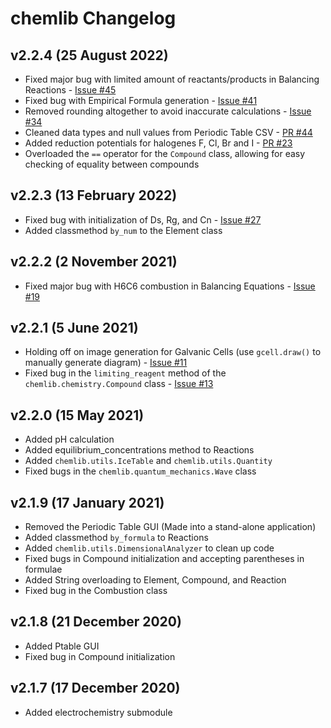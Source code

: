 # chemlib Changelog

## v2.2.4 (25 August 2022)

- Fixed major bug with limited amount of reactants/products in Balancing Reactions - [Issue #45](https://github.com/harirakul/chemlib/pull/45)
- Fixed bug with Empirical Formula generation - [Issue #41](https://github.com/harirakul/chemlib/issues/41)
- Removed rounding altogether to avoid inaccurate calculations - [Issue #34](https://github.com/harirakul/chemlib/issues/34)
- Cleaned data types and null values from Periodic Table CSV - [PR #44](https://github.com/harirakul/chemlib/pull/44)
- Added reduction potentials for halogenes F, Cl, Br and I - [PR #23](https://github.com/harirakul/chemlib/pull/23)
- Overloaded the `==` operator for the `Compound` class, allowing for easy checking of equality between compounds

## v2.2.3 (13 February 2022)

- Fixed bug with initialization of Ds, Rg, and Cn - [Issue #27](https://github.com/harirakul/chemlib/issues/27)
- Added classmethod ``by_num`` to the Element class

## v2.2.2 (2 November 2021)

- Fixed major bug with H6C6 combustion in Balancing Equations - [Issue #19](https://github.com/harirakul/chemlib/issues/19)

## v2.2.1 (5 June 2021)

- Holding off on image generation for Galvanic Cells (use `gcell.draw()` to manually generate diagram) - [Issue #11](https://github.com/harirakul/chemlib/issues/11)
- Fixed bug in the `limiting_reagent` method of the `chemlib.chemistry.Compound` class - [Issue #13](https://github.com/harirakul/chemlib/issues/13)

## v2.2.0 (15 May 2021)

- Added pH calculation
- Added equilibrium_concentrations method to Reactions
- Added `chemlib.utils.IceTable` and `chemlib.utils.Quantity`
- Fixed bugs in the `chemlib.quantum_mechanics.Wave` class

## v2.1.9 (17 January 2021)

- Removed the Periodic Table GUI (Made into a stand-alone application)
- Added classmethod ``by_formula`` to Reactions
- Added ``chemlib.utils.DimensionalAnalyzer`` to clean up code
- Fixed bugs in Compound initialization and accepting parentheses in formulae
- Added String overloading to Element, Compound, and Reaction
- Fixed bug in the Combustion class

## v2.1.8 (21 December 2020)

- Added Ptable GUI
- Fixed bug in Compound initialization

## v2.1.7 (17 December 2020)

- Added electrochemistry submodule
